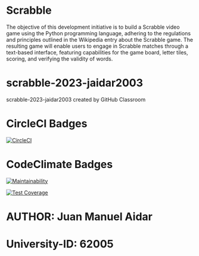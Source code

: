 # Scrabble

The objective of this development initiative is to build a Scrabble video game using the Python programming language, adhering to the regulations and principles outlined in the Wikipedia entry about the Scrabble game. The resulting game will enable users to engage in Scrabble matches through a text-based interface, featuring capabilities for the game board, letter tiles, scoring, and verifying the validity of words.

# scrabble-2023-jaidar2003
scrabble-2023-jaidar2003 created by GitHub Classroom


# CircleCI Badges

[![CircleCI](https://dl.circleci.com/status-badge/img/gh/um-computacion-tm/scrabble-2023-jaidar2003/tree/main.svg?style=svg)](https://dl.circleci.com/status-badge/redirect/gh/um-computacion-tm/scrabble-2023-jaidar2003/tree/main)

# CodeClimate Badges

[![Maintainability](https://api.codeclimate.com/v1/badges/73676511189bdd7736c5/maintainability)](https://codeclimate.com/github/um-computacion-tm/scrabble-2023-jaidar2003/maintainability)

[![Test Coverage](https://api.codeclimate.com/v1/badges/73676511189bdd7736c5/test_coverage)](https://codeclimate.com/github/um-computacion-tm/scrabble-2023-jaidar2003/test_coverage)

# AUTHOR: Juan Manuel Aidar

# University-ID: 62005

